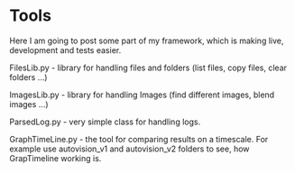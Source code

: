 # Tools

Here I am going to post some part of my framework, which is making live, development and tests easier.

FilesLib.py - library for handling files and folders (list files, copy files, clear folders ...)

ImagesLib.py - library for handling Images (find different images, blend images ...)

ParsedLog.py - very simple class for handling logs.

GraphTimeLine.py - the tool for comparing results on a timescale. For example use autovision_v1 and autovision_v2 folders to see, how GrapTimeline working is.

